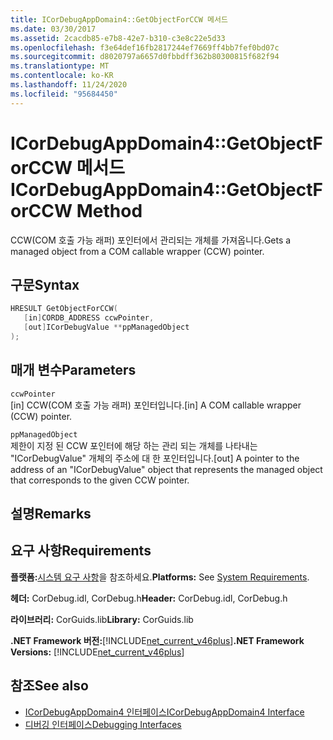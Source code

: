 ```yaml
---
title: ICorDebugAppDomain4::GetObjectForCCW 메서드
ms.date: 03/30/2017
ms.assetid: 2cacdb85-e7b8-42e7-b310-c3e8c22e5d33
ms.openlocfilehash: f3e64def16fb2817244ef7669ff4bb7fef0bd07c
ms.sourcegitcommit: d8020797a6657d0fbbdff362b80300815f682f94
ms.translationtype: MT
ms.contentlocale: ko-KR
ms.lasthandoff: 11/24/2020
ms.locfileid: "95684450"
---
```

# <a name="icordebugappdomain4getobjectforccw-method"></a><span data-ttu-id="51c4f-102">ICorDebugAppDomain4::GetObjectForCCW 메서드</span><span class="sxs-lookup"><span data-stu-id="51c4f-102">ICorDebugAppDomain4::GetObjectForCCW Method</span></span>

<span data-ttu-id="51c4f-103">CCW(COM 호출 가능 래퍼) 포인터에서 관리되는 개체를 가져옵니다.</span><span class="sxs-lookup"><span data-stu-id="51c4f-103">Gets a managed object from a COM callable wrapper (CCW) pointer.</span></span>  
  
## <a name="syntax"></a><span data-ttu-id="51c4f-104">구문</span><span class="sxs-lookup"><span data-stu-id="51c4f-104">Syntax</span></span>  
  
```cpp  
HRESULT GetObjectForCCW(  
   [in]CORDB_ADDRESS ccwPointer,
   [out]ICorDebugValue **ppManagedObject  
);  
```  
  
## <a name="parameters"></a><span data-ttu-id="51c4f-105">매개 변수</span><span class="sxs-lookup"><span data-stu-id="51c4f-105">Parameters</span></span>  

 `ccwPointer`  
 <span data-ttu-id="51c4f-106">[in] CCW(COM 호출 가능 래퍼) 포인터입니다.</span><span class="sxs-lookup"><span data-stu-id="51c4f-106">[in] A COM callable wrapper (CCW) pointer.</span></span>  
  
 `ppManagedObject`  
 <span data-ttu-id="51c4f-107">제한이 지정 된 CCW 포인터에 해당 하는 관리 되는 개체를 나타내는 "ICorDebugValue" 개체의 주소에 대 한 포인터입니다.</span><span class="sxs-lookup"><span data-stu-id="51c4f-107">[out] A pointer to the address of an "ICorDebugValue" object that represents the managed object that corresponds to the given CCW pointer.</span></span>  
  
## <a name="remarks"></a><span data-ttu-id="51c4f-108">설명</span><span class="sxs-lookup"><span data-stu-id="51c4f-108">Remarks</span></span>  
  
## <a name="requirements"></a><span data-ttu-id="51c4f-109">요구 사항</span><span class="sxs-lookup"><span data-stu-id="51c4f-109">Requirements</span></span>  

 <span data-ttu-id="51c4f-110">**플랫폼:**[시스템 요구 사항](../../get-started/system-requirements.md)을 참조하세요.</span><span class="sxs-lookup"><span data-stu-id="51c4f-110">**Platforms:** See [System Requirements](../../get-started/system-requirements.md).</span></span>  
  
 <span data-ttu-id="51c4f-111">**헤더:** CorDebug.idl, CorDebug.h</span><span class="sxs-lookup"><span data-stu-id="51c4f-111">**Header:** CorDebug.idl, CorDebug.h</span></span>  
  
 <span data-ttu-id="51c4f-112">**라이브러리:** CorGuids.lib</span><span class="sxs-lookup"><span data-stu-id="51c4f-112">**Library:** CorGuids.lib</span></span>  
  
 <span data-ttu-id="51c4f-113">**.NET Framework 버전:**[!INCLUDE[net_current_v46plus](../../../../includes/net-current-v46plus-md.md)]</span><span class="sxs-lookup"><span data-stu-id="51c4f-113">**.NET Framework Versions:** [!INCLUDE[net_current_v46plus](../../../../includes/net-current-v46plus-md.md)]</span></span>  
  
## <a name="see-also"></a><span data-ttu-id="51c4f-114">참조</span><span class="sxs-lookup"><span data-stu-id="51c4f-114">See also</span></span>

- [<span data-ttu-id="51c4f-115">ICorDebugAppDomain4 인터페이스</span><span class="sxs-lookup"><span data-stu-id="51c4f-115">ICorDebugAppDomain4 Interface</span></span>](icordebugappdomain4-interface.md)
- [<span data-ttu-id="51c4f-116">디버깅 인터페이스</span><span class="sxs-lookup"><span data-stu-id="51c4f-116">Debugging Interfaces</span></span>](debugging-interfaces.md)
